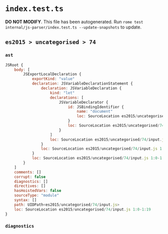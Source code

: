 # `index.test.ts`

**DO NOT MODIFY**. This file has been autogenerated. Run `rome test internal/js-parser/index.test.ts --update-snapshots` to update.

## `es2015 > uncategorised > 74`

### `ast`

```javascript
JSRoot {
	body: [
		JSExportLocalDeclaration {
			exportKind: "value"
			declaration: JSVariableDeclarationStatement {
				declaration: JSVariableDeclaration {
					kind: "let"
					declarations: [
						JSVariableDeclarator {
							id: JSBindingIdentifier {
								name: "document"
								loc: SourceLocation es2015/uncategorised/74/input.js 1:11-1:19 (document)
							}
							loc: SourceLocation es2015/uncategorised/74/input.js 1:11-1:19
						}
					]
					loc: SourceLocation es2015/uncategorised/74/input.js 1:7-1:19
				}
				loc: SourceLocation es2015/uncategorised/74/input.js 1:7-1:19
			}
			loc: SourceLocation es2015/uncategorised/74/input.js 1:0-1:19
		}
	]
	comments: []
	corrupt: false
	diagnostics: []
	directives: []
	hasHoistedVars: false
	sourceType: "module"
	syntax: []
	path: UIDPath<es2015/uncategorised/74/input.js>
	loc: SourceLocation es2015/uncategorised/74/input.js 1:0-1:19
}
```

### `diagnostics`

```

```
